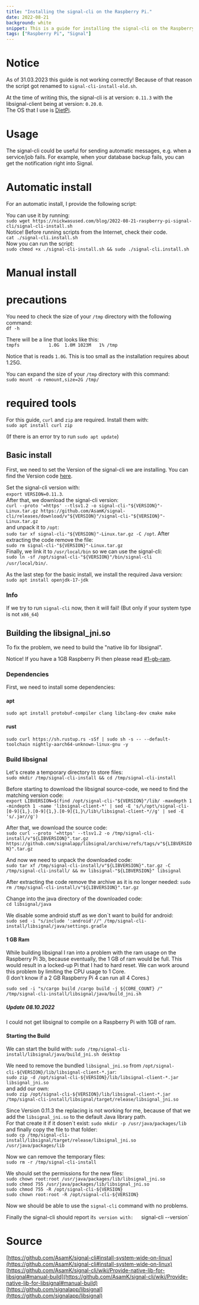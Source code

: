 ```yaml
---
title: "Installing the signal-cli on the Raspberry Pi."
date: 2022-08-21
background: white
snippet: This is a guide for installing the signal-cli on the Raspberry Pi.
tags: ["Raspberry Pi", "Signal"]
---
```


# Notice

As of 31.03.2023 this guide is not working correctly! Because of that reason the script got renamed to `signal-cli-install-old.sh`.

At the time of writing this, the signal-cli is at version: `0.11.3` with the libsignal-client being at version: `0.20.0`.  
The OS that I use is [DietPi](https://github.com/MichaIng/DietPi).

# Usage

The signal-cli could be useful for sending automatic messages, e.g. when a service/job fails.
For example, when your database backup fails, you can get the notification right into Signal.

# Automatic install

For an automatic install, I provide the following script:  

You can use it by running:  
`sudo wget https://nickwasused.com/blog/2022-08-21-raspberry-pi-signal-cli/signal-cli-install.sh`  
Notice! Before running scripts from the Internet, check their code.  
`cat ./signal-cli.install.sh`  
Now you can run the script:  
`sudo chmod +x ./signal-cli-install.sh && sudo ./signal-cli.install.sh`  


# Manual install

# precautions

You need to check the size of your `/tmp` directory with the following command:  
`df -h`

There will be a line that looks like this:  
`tmpfs           1.0G  1.0M 1023M   1% /tmp`

Notice that is reads `1.0G`. This is too small as the installation requires about 1.25G.

You can expand the size of your `/tmp` directory with this command:  
`sudo mount -o remount,size=2G /tmp/`

# required tools

For this guide, `curl` and `zip` are required. Install them with:  
`sudo apt install curl zip`

(If there is an error try to run `sudo apt update`)

## Basic install
First, we need to set the Version of the signal-cli we are installing. You can find the Version code [here](https://github.com/AsamK/signal-cli/releases).  
 
Set the signal-cli version with:   
`export VERSION=0.11.3`.  
After that, we download the signal-cli version:  
`curl --proto '=https' --tlsv1.2 -o signal-cli-"${VERSION}"-Linux.tar.gz https://github.com/AsamK/signal-cli/releases/download/v"${VERSION}"/signal-cli-"${VERSION}"-Linux.tar.gz`  
and unpack it to `/opt`:  
`sudo tar xf signal-cli-"${VERSION}"-Linux.tar.gz -C /opt`. 
After extracting the code remove the file:  
`sudo rm signal-cli-"${VERSION}"-Linux.tar.gz`  
Finally, we link it to `/usr/local/bin` so we can use the signal-cli:  
`sudo ln -sf /opt/signal-cli-"${VERSION}"/bin/signal-cli /usr/local/bin/`.  

As the last step for the basic install, we install the required Java version:  
`sudo apt install openjdk-17-jdk`

### Info

If we try to run `signal-cli` now, then it will fail! (But only if your system type is not `x86_64`)

## Building the libsignal_jni.so

To fix the problem, we need to build the "native lib for libsignal".

Notice! If you have a 1GB Raspberry Pi then please read [#1-gb-ram](#1-gb-ram).

### Dependencies

First, we need to install some dependencies:  
  
#### apt
`sudo apt install protobuf-compiler clang libclang-dev cmake make`  

#### rust
`sudo curl https://sh.rustup.rs -sSf | sudo sh -s -- --default-toolchain nightly-aarch64-unknown-linux-gnu -y` 

### Build libsignal

Let's create a temporary directory to store files:  
`sudo mkdir /tmp/signal-cli-install && cd /tmp/signal-cli-install`

Before starting to download the libsignal source-code, we need to find the matching version code:   
`export LIBVERSION=$(find /opt/signal-cli-"${VERSION}"/lib/ -maxdepth 1 -mindepth 1 -name 'libsignal-client-*' | sed -E 's/\/opt\/signal-cli-[0-9]{1,}.[0-9]{1,}.[0-9]{1,}\/lib\/libsignal-client-*//g' | sed -E 's/.jar//g')`  

After that, we download the source code:  
`sudo curl --proto '=https' --tlsv1.2 -o /tmp/signal-cli-install/v"${LIBVERSION}".tar.gz https://github.com/signalapp/libsignal/archive/refs/tags/v"${LIBVERSION}".tar.gz`

And now we need to unpack the downloaded code:  
`sudo tar xf /tmp/signal-cli-install/v"${LIBVERSION}".tar.gz -C /tmp/signal-cli-install/ && mv libsignal-"${LIBVERSION}" libsignal`   

After extracting the code remove the archive as it is no longer needed:
`sudo rm /tmp/signal-cli-install/v"${LIBVERSION}".tar.gz`

Change into the java directory of the downloaded code:  
`cd libsignal/java`  

We disable some android stuff as we don\`t want to build for android:  
`sudo sed -i "s/include ':android'//" /tmp/signal-cli-install/libsignal/java/settings.gradle`  

#### 1 GB Ram

While building libsignal I ran into a problem with the ram usage on the Raspberry Pi 3b, because eventually, the 1 GB of ram would be full. This would result in a locked-up Pi that I had to hard reset. We can work around this problem by limiting the CPU usage to 1 Core.  
(I don't know if a 2 GB Raspberry Pi 4 can run all 4 Cores.)

`sudo sed -i "s/cargo build /cargo build -j ${CORE_COUNT} /" /tmp/signal-cli-install/libsignal/java/build_jni.sh`

##### Update 08.10.2022

I could not get libsignal to compile on a Raspberry Pi with 1GB of ram.  

#### Starting the Build

We can start the build with: 
`sudo /tmp/signal-cli-install/libsignal/java/build_jni.sh desktop`  

We need to remove the bundled `libsignal_jni.so` from `/opt/signal-cli-${VERSION}/lib/libsignal-client-*.jar`:  
`sudo zip -d /opt/signal-cli-${VERSION}/lib/libsignal-client-*.jar libsignal_jni.so`  
and add our own:  
`sudo zip /opt/signal-cli-${VERSION}/lib/libsignal-client-*.jar /tmp/signal-cli-install/libsignal/target/release/libsignal_jni.so`

Since Version 0.11.3 the replacing is not working for me, because of that we add the `libsignal_jni.so` to the default Java library path.  
For that create it if it dosen\`t exist: 
`sudo mkdir -p /usr/java/packages/lib`  
and finally copy the file to that folder:  
`sudo cp /tmp/signal-cli-install/libsignal/target/release/libsignal_jni.so /usr/java/packages/lib`

Now we can remove the temporary files:  
`sudo rm -r /tmp/signal-cli-install`

We should set the permissions for the new files:  
`sudo chown root:root /usr/java/packages/lib/libsignal_jni.so`  
`sudo chmod 755 /usr/java/packages/lib/libsignal_jni.so`  
`sudo chmod 755 -R /opt/signal-cli-${VERSION}`  
`sudo chown root:root -R /opt/signal-cli-${VERSION}`

Now we should be able to use the `signal-cli` command with no problems.

Finally the signal-cli should report it`s version with:  
`signal-cli --version`

# Source

[https://github.com/AsamK/signal-cli#install-system-wide-on-linux](https://github.com/AsamK/signal-cli#install-system-wide-on-linux)
[https://github.com/AsamK/signal-cli/wiki/Provide-native-lib-for-libsignal#manual-build](https://github.com/AsamK/signal-cli/wiki/Provide-native-lib-for-libsignal#manual-build)  
[https://github.com/signalapp/libsignal](https://github.com/signalapp/libsignal)